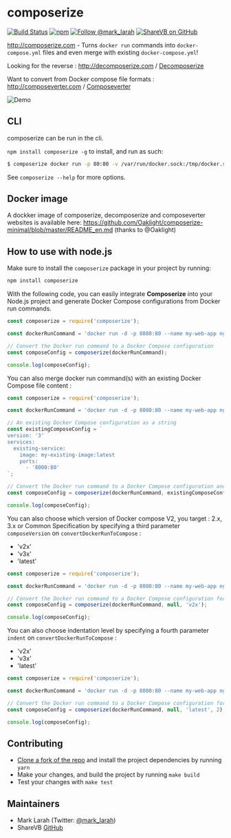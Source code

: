 # composerize

[![Build Status](https://travis-ci.org/magicmark/composerize.svg?branch=master)](https://travis-ci.com/github/magicmark/composerize)
[![npm](https://img.shields.io/npm/v/composerize.svg)](https://www.npmjs.com/package/composerize)
[![Follow @mark_larah](https://img.shields.io/twitter/follow/mark_larah)](https://twitter.com/mark_larah?ref_src=github_composerize)
[![ShareVB on GitHub](https://img.shields.io/badge/ShareVB-100000?logo=github&logoColor=white)](https://github.com/sharevb)
            
http://composerize.com - Turns `docker run` commands into `docker-compose.yml` files and even merge with existing `docker-compose.yml`!

Looking for the reverse : http://decomposerize.com / [Decomposerize](https://github.com/outilslibre/decomposerize)

Want to convert from Docker compose file formats : http://composeverter.com / [Composeverter](https://github.com/outilslibre/composeverter)

![Demo](https://i.imgur.com/GayZj2G.png)

## CLI

composerize can be run in the cli.

`npm install composerize -g` to install, and run as such:

```bash
$ composerize docker run -p 80:80 -v /var/run/docker.sock:/tmp/docker.sock:ro --restart always --log-opt max-size=1g nginx
```

See `composerize --help` for more options.

## Docker image

A dockker image of composerize, decomposerize and composeverter websites is available here: https://github.com/Oaklight/composerize-minimal/blob/master/README_en.md (thanks to @Oaklight)

## How to use with node.js

Make sure to install the `composerize` package in your project by running:

```bash
npm install composerize
```

With the following code, you can easily integrate **Composerize** into your Node.js project and generate Docker Compose configurations from Docker run commands.

```javascript
const composerize = require('composerize');

const dockerRunCommand = 'docker run -d -p 8080:80 --name my-web-app nginx:latest';

// Convert the Docker run command to a Docker Compose configuration
const composeConfig = composerize(dockerRunCommand);

console.log(composeConfig);
```

You can also merge docker run command(s) with an existing Docker Compose file content :

```javascript
const composerize = require('composerize');

const dockerRunCommand = 'docker run -d -p 8080:80 --name my-web-app nginx:latest';

// An existing Docker Compose configuration as a string
const existingComposeConfig = `
version: '3'
services:
  existing-service:
    image: my-existing-image:latest
    ports:
      - '8000:80'
`;

// Convert the Docker run command to a Docker Compose configuration and merge with provided docker compose
const composeConfig = composerize(dockerRunCommand, existingComposeConfig);

console.log(composeConfig);
```

You can also choose which version of Docker compose V2, you target : 2.x, 3.x or Common Specification by specifying a third parameter `composeVersion` on `convertDockerRunToCompose` :
- 'v2x'
- 'v3x'
- 'latest'

```javascript
const composerize = require('composerize');

const dockerRunCommand = 'docker run -d -p 8080:80 --name my-web-app nginx:latest';

// Convert the Docker run command to a Docker Compose configuration for 2.x
const composeConfig = composerize(dockerRunCommand, null, 'v2x');

console.log(composeConfig);
```

You can also choose indentation level by specifying a fourth parameter `indent` on `convertDockerRunToCompose` :
- 'v2x'
- 'v3x'
- 'latest'

```javascript
const composerize = require('composerize');

const dockerRunCommand = 'docker run -d -p 8080:80 --name my-web-app nginx:latest';

// Convert the Docker run command to a Docker Compose configuration for 2.x
const composeConfig = composerize(dockerRunCommand, null, 'latest', 2);

console.log(composeConfig);
```

## Contributing

- [Clone a fork of the repo](https://guides.github.com/activities/forking/) and install the project dependencies by running `yarn`
- Make your changes, and build the project by running `make build`
- Test your changes with `make test`

## Maintainers

- Mark Larah (Twitter: [@mark_larah](https://twitter.com/mark_larah))
- ShareVB [GitHub](https://github.com/sharevb)
